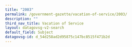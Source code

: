```yaml
---
title: "2003"
permalink: /government-gazette/vacation-of-service/2003/
description: ""
third_nav_title: Vacation of Service
layout: datagovsg-v2-search
default_field: Subject
datagovsg-id: d_54d258ad2d95875c147bc8515f471b2d
---
```

